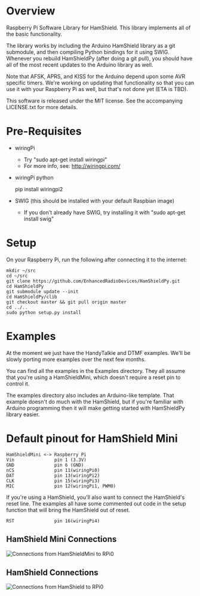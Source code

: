

# Overview

Raspberry Pi Software Library for HamShield. This library implements all of the basic functionality.

The library works by including the Arduino HamShield library as a git submodule, and then compiling Python bindings for it using SWIG. Whenever you rebuild HamShieldPy (after doing a git pull), you should have all of the most recent updates to the Arduino library as well.

Note that AFSK, APRS, and KISS for the Arduino depend upon some AVR specific timers. We're working on updating that functionality so that you can use it with your Raspberry Pi as well, but that's not done yet (ETA is TBD).

This software is released under the MIT license. See the accompanying
LICENSE.txt for more details.

# Pre-Requisites

* wiringPi
    - Try "sudo apt-get install wiringpi"
    - For more info, see: http://wiringpi.com/

* wiringPi python

    pip install wiringpi2

* SWIG (this should be installed with your default Raspbian image)
    - If you don't already have SWIG, try installing it with "sudo apt-get install swig"

# Setup


On your Raspberry Pi, run the following after connecting it to the internet:

    mkdir ~/src
    cd ~/src
    git clone https://github.com/EnhancedRadioDevices/HamShieldPy.git
    cd HamShieldPy
    git submodule update --init
    cd HamShieldPy/clib
    git checkout master && git pull origin master
    cd ../..
    sudo python setup.py install

# Examples

At the moment we just have the HandyTalkie and DTMF examples. We'll be slowly porting more examples over the next few months.

You can find all the examples in the Examples directory. They all assume that you're using a HamShieldMini, which doesn't require a reset pin to control it. 

The examples directory also includes an Arduino-like template. That example doesn't do much with the HamShield, but if you're familiar with Arduino programming then it will make getting started with HamShieldPy library easier.

# Default pinout for HamShield Mini

    HamShieldMini <-> Raspberry Pi
    Vin               pin 1 (3.3V)
    GND               pin 6 (GND)
    nCS               pin 11(wiringPi0)
    DAT               pin 13(wiringPi2)
    CLK               pin 15(wiringPi3)
    MIC               pin 12(wiringPi1, PWM0)
    
If you're using a HamShield, you'll also want to connect the HamShield's reset line. The examples all have some commented out code in the setup function that will bring the HamShield out of reset.

    RST               pin 16(wiringPi4)

## HamShield Mini Connections
![Connections from HamShieldMini to RPi0](https://i.ibb.co/31bRscP/Ham-Shield-Mini-RPi0-Connections.jpg)

## HamShield Connections
![Connections from HamShield to RPi0](https://i.ibb.co/h7jQpZy/Ham-Shield-RPi0-Connections.jpg)
